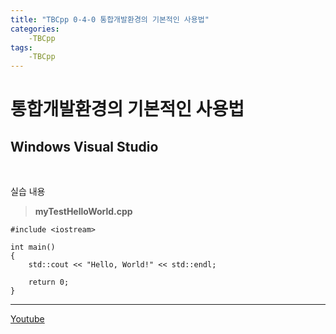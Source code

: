 ```yaml
---
title: "TBCpp 0-4-0 통합개발환경의 기본적인 사용법"
categories: 
	-TBCpp
tags:
	-TBCpp
---
```


# 통합개발환경의 기본적인 사용법

## Windows Visual Studio

<br>

실습 내용

> **myTestHelloWorld.cpp**

```
#include <iostream>

int main()
{
	std::cout << "Hello, World!" << std::endl;

	return 0;
}
```

---

[Youtube](https://www.youtube.com/watch?v=OE0XiMc2HUQ&list=PLNfg4W25Tapw5Yx4yuExHNybBIUk68aNz&index=5)
